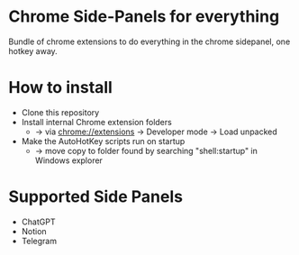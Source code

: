 # Chrome Side-Panels for everything
Bundle of chrome extensions to do everything in the chrome sidepanel, one hotkey away.


# How to install
- Clone this repository
- Install internal Chrome extension folders 
  - -> via [chrome://extensions]() -> Developer mode -> Load unpacked
- Make the AutoHotKey scripts run on startup 
  - -> move copy to folder found by searching "shell:startup" in Windows explorer


# Supported Side Panels
- ChatGPT
- Notion
- Telegram
